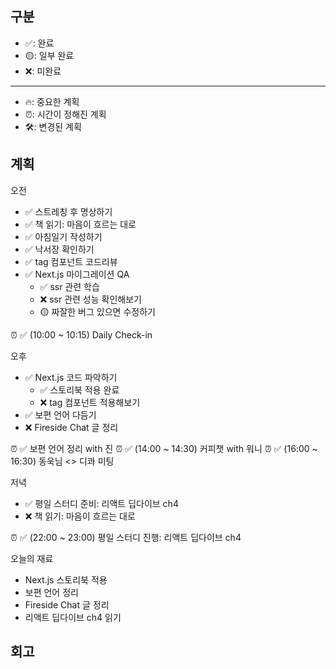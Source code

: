 ## 구분

- ✅: 완료
- 🟡: 일부 완료
- ❌: 미완료

---

- 🔥: 중요한 계획
- ⏰: 시간이 정해진 계획
- 🛠️: 변경된 계획

## 계획

오전

- ✅ 스트레칭 후 명상하기
- ✅ 책 읽기: 마음이 흐르는 대로
- ✅ 아침일기 작성하기
- ✅ 낙서장 확인하기
- ✅ tag 컴포넌트 코드리뷰
- ✅ Next.js 마이그레이션 QA
  - ✅ ssr 관련 학습
  - ❌ ssr 관련 성능 확인해보기
  - 🟡 짜잘한 버그 있으면 수정하기

⏰ ✅ (10:00 ~ 10:15) Daily Check-in

오후

- ✅ Next.js 코드 파악하기
  - ✅ 스토리북 적용 완료
  - ❌ tag 컴포넌트 적용해보기
- ✅ 보편 언어 다듬기
- ❌ Fireside Chat 글 정리

⏰ ✅ 보편 언어 정리 with 진
⏰ ✅ (14:00 ~ 14:30) 커피챗 with 워니
⏰ ✅ (16:00 ~ 16:30) 동욱님 <> 디콰 미팅

저녁

- ✅ 평일 스터디 준비: 리액트 딥다이브 ch4
- ❌ 책 읽기: 마음이 흐르는 대로

⏰ ✅ (22:00 ~ 23:00) 평일 스터디 진행: 리액트 딥다이브 ch4

오늘의 재료

- Next.js 스토리북 적용
- 보편 언어 정리
- Fireside Chat 글 정리
- 리액트 딥다이브 ch4 읽기

## 회고
